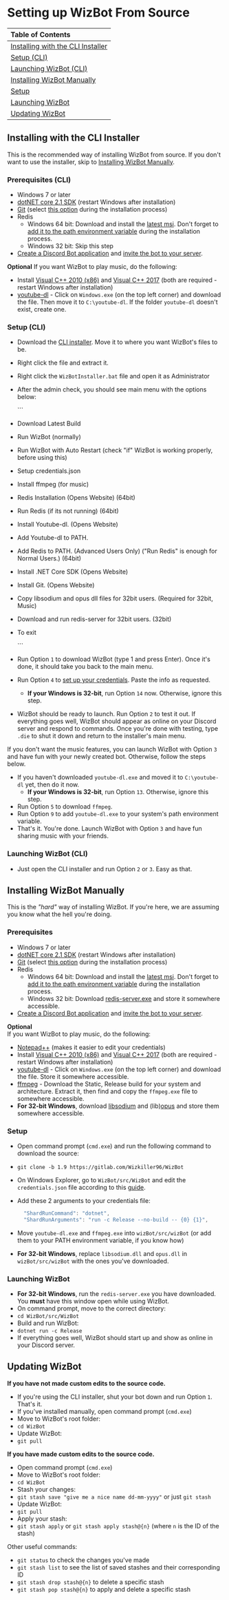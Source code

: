 # Setting up WizBot From Source

| Table of Contents |
| :--- |
| [Installing with the CLI Installer](https://wizbot.readthedocs.io/en/latest/guides/From%20Source/#installing-with-the-cli-installer) |
| [Setup \(CLI\)](https://wizbot.readthedocs.io/en/latest/guides/From%20Source/#setup-cli) |
| [Launching WizBot \(CLI\)](https://wizbot.readthedocs.io/en/latest/guides/From%20Source/#launching-wizbot-cli) |
| [Installing WizBot Manually](https://wizbot.readthedocs.io/en/latest/guides/From%20Source/#installing-wizbot-manually) |
| [Setup](https://wizbot.readthedocs.io/en/latest/guides/From%20Source/#setup) |
| [Launching WizBot](https://wizbot.readthedocs.io/en/latest/guides/From%20Source/#launching-wizbot) |
| [Updating WizBot](https://wizbot.readthedocs.io/en/latest/guides/From%20Source/#updating-wizbot) |

## Installing with the CLI Installer

This is the recommended way of installing WizBot from source. If you don't want to use the installer, skip to [Installing WizBot Manually](https://wizbot.readthedocs.io/en/latest/guides/From%20Source/#installing-wizbot-manually).

### Prerequisites \(CLI\)

* Windows 7 or later
* [dotNET core 2.1 SDK](https://www.microsoft.com/net/download/) \(restart Windows after installation\)
* [Git](https://git-scm.com/downloads) \(select [this option](https://i.imgur.com/zlWVTsi.png) during the installation process\)
* Redis
  * Windows 64 bit: Download and install the [latest msi](https://github.com/MicrosoftArchive/redis/releases/tag/win-3.0.504). Don't forget to [add it to the path environment variable](https://i.imgur.com/uUby6Xw.png) during the installation process.
  * Windows 32 bit: Skip this step 
* [Create a Discord Bot application](http://wizbot.readthedocs.io/en/latest/JSON%20Explanations/#creating-discord-bot-application) and [invite the bot to your server](http://wizbot.readthedocs.io/en/latest/JSON%20Explanations/#inviting-your-bot-to-your-server).

**Optional** If you want WizBot to play music, do the following:

* Install [Visual C++ 2010 \(x86\)](https://download.microsoft.com/download/1/6/5/165255E7-1014-4D0A-B094-B6A430A6BFFC/vcredist_x86.exe) and [Visual C++ 2017](https://support.microsoft.com/en-us/help/2977003/the-latest-supported-visual-c-downloads) \(both are required - restart Windows after installation\)
* [youtube-dl](https://rg3.github.io/youtube-dl/download.html) - Click on `Windows.exe` \(on the top left corner\) and download the file. Then move it to `C:\youtube-dl`. If the folder `youtube-dl` doesn't exist, create one.

### Setup \(CLI\)

* Download the [CLI installer](https://raw.githubusercontent.com/Wizkiller96/WizBotInstallerWin/1.9/WizBotInstaller.bat). Move it to where you want WizBot's files to be.
* Right click the file and extract it.
* Right click the `WizBotInstaller.bat` file and open it as Administrator
* After the admin check, you should see main menu with the options below:

  \`\`\`

* Download Latest Build
* Run WizBot \(normally\)
* Run WizBot with Auto Restart \(check "if" WizBot is working properly, before using this\)
* Setup credentials.json
* Install ffmpeg \(for music\)
* Redis Installation \(Opens Website\) \(64bit\)
* Run Redis \(if its not running\) \(64bit\)
* Install Youtube-dl. \(Opens Website\)
* Add Youtube-dl to PATH.
* Add Redis to PATH. \(Advanced Users Only\) \("Run Redis" is enough for Normal Users.\) \(64bit\)
* Install .NET Core SDK \(Opens Website\)
* Install Git. \(Opens Website\)
* Copy libsodium and opus dll files for 32bit users. \(Required for 32bit, Music\)
* Download and run redis-server for 32bit users. \(32bit\)
* To exit

  \`\`\`

* Run Option `1` to download WizBot \(type 1 and press Enter\). Once it's done, it should take you back to the main menu.
* Run Option `4` to [set up your credentials](http://wizbot.readthedocs.io/en/latest/JSON%20Explanations/). Paste the info as requested.
  * **If your Windows is 32-bit**, run Option `14` now. Otherwise, ignore this step.
* WizBot should be ready to launch. Run Option `2` to test it out. If everything goes well, WizBot should appear as online on your Discord server and respond to commands. Once you're done with testing, type `.die` to shut it down and return to the installer's main menu.

If you don't want the music features, you can launch WizBot with Option `3` and have fun with your newly created bot. Otherwise, follow the steps below.

* If you haven't downloaded `youtube-dl.exe` and moved it to `C:\youtube-dl` yet, then do it now.
  * **If your Windows is 32-bit**, run Option `13`. Otherwise, ignore this step.
* Run Option `5` to download `ffmpeg`.
* Run Option `9` to add `youtube-dl.exe` to your system's path environment variable.
* That's it. You're done. Launch WizBot with Option `3` and have fun sharing music with your friends.

### Launching WizBot \(CLI\)

* Just open the CLI installer and run Option `2` or `3`. Easy as that.

## Installing WizBot Manually

This is the _"hard"_ way of installing WizBot. If you're here, we are assuming you know what the hell you're doing.

### Prerequisites

* Windows 7 or later
* [dotNET core 2.1 SDK](https://www.microsoft.com/net/download/) \(restart Windows after installation\)
* [Git](https://git-scm.com/downloads) \(select [this option](https://i.imgur.com/zlWVTsi.png) during the installation process\)
* Redis
  * Windows 64 bit: Download and install the [latest msi](https://github.com/MicrosoftArchive/redis/releases/tag/win-3.0.504). Don't forget to [add it to the path environment variable](https://i.imgur.com/uUby6Xw.png) during the installation process.
  * Windows 32 bit: Download [redis-server.exe](https://github.com/Wizkiller96/WizBotFiles/blob/master/x86%20Prereqs/redis-server.exe?raw=true) and store it somewhere accessible.
* [Create a Discord Bot application](http://wizbot.readthedocs.io/en/latest/JSON%20Explanations/#creating-discord-bot-application) and [invite the bot to your server](http://wizbot.readthedocs.io/en/latest/JSON%20Explanations/#inviting-your-bot-to-your-server).

**Optional**  
If you want WizBot to play music, do the following:

* [Notepad++](https://notepad-plus-plus.org/) \(makes it easier to edit your credentials\)
* Install [Visual C++ 2010 \(x86\)](https://download.microsoft.com/download/1/6/5/165255E7-1014-4D0A-B094-B6A430A6BFFC/vcredist_x86.exe) and [Visual C++ 2017](https://support.microsoft.com/en-us/help/2977003/the-latest-supported-visual-c-downloads) \(both are required - restart Windows after installation\)
* [youtube-dl](https://rg3.github.io/youtube-dl/download.html) - Click on `Windows.exe` \(on the top left corner\) and download the file. Store it somewhere accessible.
* [ffmpeg](https://ffmpeg.zeranoe.com/builds/) - Download the Static, Release build for your system and architecture. Extract it, then find and copy the `ffmpeg.exe` file to somewhere accessible.
* **For 32-bit Windows**, download [libsodium](https://github.com/Wizkiller96/WizBotFiles/blob/master/x86%20Prereqs/WizBot_Music/libsodium.dll?raw=true) and \(lib\)[opus](https://github.com/Wizkiller96/WizBotFiles/blob/master/x86%20Prereqs/WizBot_Music/opus.dll?raw=true) and store them somewhere accessible.

### Setup

* Open command prompt \(`cmd.exe`\) and run the following command to download the source:
* `git clone -b 1.9 https://gitlab.com/Wizkiller96/WizBot`  
* On Windows Explorer, go to `WizBot/src/WizBot` and edit the `credentials.json` file according to this [guide](http://wizbot.readthedocs.io/en/latest/JSON%20Explanations/#setting-up-credentialsjson-file).
* Add these 2 arguments to your credentials file:

  ```javascript
    "ShardRunCommand": "dotnet",
    "ShardRunArguments": "run -c Release --no-build -- {0} {1}",
  ```

* Move `youtube-dl.exe` and `ffmpeg.exe` into `wizBot/src/wizBot` \(or add them to your PATH environment variable, if you know how\) 
* **For 32-bit Windows**, replace `libsodium.dll` and `opus.dll` in `wizBot/src/wizBot` with the ones you've downloaded.

### Launching WizBot

* **For 32-bit Windows**, run the `redis-server.exe` you have downloaded. You **must** have this window open while using WizBot.
* On command prompt, move to the correct directory:
* `cd WizBot/src/WizBot`  
* Build and run WizBot:
* `dotnet run -c Release`  
* If everything goes well, WizBot should start up and show as online in your Discord server.

## Updating WizBot

**If you have not made custom edits to the source code.**

* If you're using the CLI installer, shut your bot down and run Option `1`. That's it.  
* If you've installed manually, open command prompt \(`cmd.exe`\)  
* Move to WizBot's root folder:  
* `cd WizBot`  
* Update WizBot:  
* `git pull`   

**If you have made custom edits to the source code.**

* Open command prompt \(`cmd.exe`\)  
* Move to WizBot's root folder:  
* `cd WizBot`  
* Stash your changes:  
* `git stash save "give me a nice name dd-mm-yyyy"` or just `git stash`  
* Update WizBot:  
* `git pull`  
* Apply your stash:  
* `git stash apply` or `git stash apply stash@{n}` \(where `n` is the ID of the stash\)  

Other useful commands:

* `git status` to check the changes you've made  
* `git stash list` to see the list of saved stashes and their corresponding ID  
* `git stash drop stash@{n}` to delete a specific stash  
* `git stash pop stash@{n}` to apply and delete a specific stash

